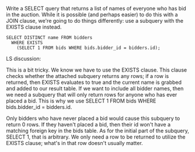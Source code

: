 Write a SELECT query that returns a list of names of everyone who has bid in the auction. While it is possible (and perhaps easier) to do this with a JOIN clause, we're going to do things differently: use a subquery with the EXISTS clause instead.

```
SELECT DISTINCT name FROM bidders
  WHERE EXISTS 
    (SELECT 1 FROM bids WHERE bids.bidder_id = bidders.id);
```

LS discussion:

This is a bit tricky. We know we have to use the EXISTS clause. This clause checks whether the attached subquery returns any rows; if a row is returned, then EXISTS evaluates to true and the current name is grabbed and added to our result table. If we want to include all bidder names, then we need a subquery that will only return rows for anyone who has ever placed a bid. This is why we use SELECT 1 FROM bids WHERE bids.bidder_id = bidders.id.

Only bidders who have never placed a bid would cause this subquery to return 0 rows. If they haven't placed a bid, then their id won't have a matching foreign key in the bids table. As for the initial part of the subquery, SELECT 1, that is arbitrary. We only need a row to be returned to utilize the EXISTS clause; what's in that row doesn't usually matter.
